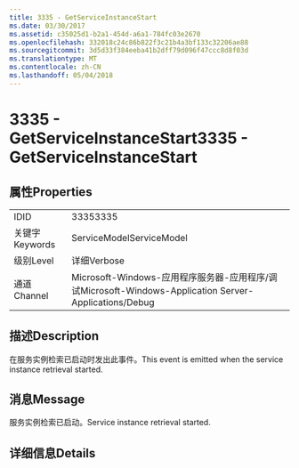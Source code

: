 ```yaml
---
title: 3335 - GetServiceInstanceStart
ms.date: 03/30/2017
ms.assetid: c35025d1-b2a1-454d-a6a1-784fc03e2670
ms.openlocfilehash: 332018c24c86b822f3c21b4a3bf133c32206ae88
ms.sourcegitcommit: 3d5d33f384eeba41b2dff79d096f47ccc8d8f03d
ms.translationtype: MT
ms.contentlocale: zh-CN
ms.lasthandoff: 05/04/2018
---
```

# <a name="3335---getserviceinstancestart"></a><span data-ttu-id="7ddef-102">3335 - GetServiceInstanceStart</span><span class="sxs-lookup"><span data-stu-id="7ddef-102">3335 - GetServiceInstanceStart</span></span>
## <a name="properties"></a><span data-ttu-id="7ddef-103">属性</span><span class="sxs-lookup"><span data-stu-id="7ddef-103">Properties</span></span>  
  
|||  
|-|-|  
|<span data-ttu-id="7ddef-104">ID</span><span class="sxs-lookup"><span data-stu-id="7ddef-104">ID</span></span>|<span data-ttu-id="7ddef-105">3335</span><span class="sxs-lookup"><span data-stu-id="7ddef-105">3335</span></span>|  
|<span data-ttu-id="7ddef-106">关键字</span><span class="sxs-lookup"><span data-stu-id="7ddef-106">Keywords</span></span>|<span data-ttu-id="7ddef-107">ServiceModel</span><span class="sxs-lookup"><span data-stu-id="7ddef-107">ServiceModel</span></span>|  
|<span data-ttu-id="7ddef-108">级别</span><span class="sxs-lookup"><span data-stu-id="7ddef-108">Level</span></span>|<span data-ttu-id="7ddef-109">详细</span><span class="sxs-lookup"><span data-stu-id="7ddef-109">Verbose</span></span>|  
|<span data-ttu-id="7ddef-110">通道</span><span class="sxs-lookup"><span data-stu-id="7ddef-110">Channel</span></span>|<span data-ttu-id="7ddef-111">Microsoft-Windows-应用程序服务器-应用程序/调试</span><span class="sxs-lookup"><span data-stu-id="7ddef-111">Microsoft-Windows-Application Server-Applications/Debug</span></span>|  
  
## <a name="description"></a><span data-ttu-id="7ddef-112">描述</span><span class="sxs-lookup"><span data-stu-id="7ddef-112">Description</span></span>  
 <span data-ttu-id="7ddef-113">在服务实例检索已启动时发出此事件。</span><span class="sxs-lookup"><span data-stu-id="7ddef-113">This event is emitted when the service instance retrieval started.</span></span>  
  
## <a name="message"></a><span data-ttu-id="7ddef-114">消息</span><span class="sxs-lookup"><span data-stu-id="7ddef-114">Message</span></span>  
 <span data-ttu-id="7ddef-115">服务实例检索已启动。</span><span class="sxs-lookup"><span data-stu-id="7ddef-115">Service instance retrieval started.</span></span>  
  
## <a name="details"></a><span data-ttu-id="7ddef-116">详细信息</span><span class="sxs-lookup"><span data-stu-id="7ddef-116">Details</span></span>

